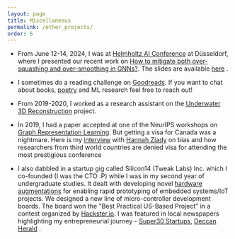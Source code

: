 ```yaml
---
layout: page
title: Miscellaneous
permalink: /other_projects/
order: 6
---
```


* From June 12-14, 2024, I was at [Helmholtz AI Conference](https://haicon24.de) at Düsseldorf, where I presented our recent work on [How to mitigate both over-squashing and over-smoothing in GNNs?](https://arxiv.org/pdf/2404.04612v1).
The slides are available [here](https://adarshmj.github.io/assets/Ver3_Updated_Jamadandi_Adarsh_S-05a.pdf) .

* I sometimes do a reading challenge on [Goodreads](https://www.goodreads.com/user/show/145296740-adarsh). If you want to chat about books, [poetry](https://drive.google.com/file/d/1dOlannHG6hEX3x6USPEVmhipDt1o9wWZ/view?usp=sharing) and ML research feel free to reach out!

* From 2019-2020, I worked as a research assistant on the [Underwater 3D Reconstruction](https://cevi.co.in/projects/sponsored/dst-dp) project.

  
* In 2019, I had a paper accepted at one of the NeurIPS workshops on [Graph Representation Learning](https://grlearning.github.io/papers/). But getting a visa for Canada was a nightmare. Here is my [interview](https://edition.cnn.com/2019/11/13/tech/ai-conference-african-academics/index.html) with [Hannah Ziady](https://x.com/hannaziady?s=20) on bias and how researchers from third world countries are denied visa for attending the most prestigious conference

* I also dabbled in a startup gig called Silicon14 (Tweak Labs) Inc. which I co-founded (I was the CTO :P) while I was in my second year of undergraduate studies. It dealt with developing novel [hardware augmentations](https://xlr8community.github.io/) for enabling rapid prototyping of embedded systems/IoT projects. We designed a new line of micro-controller development boards. The board won the "Best Practical US-Based Project" in a contest organized by [Hackster.io](https://www.hackster.io/adarshmj/accexlron-a-rapid-prototyping-board-5d86c3). I was featured in local newspapers highlighting my entrepreneurial journey -  [Super30 Startups](https://timesnext.com/samar-am-and-adarsh-jamandani-startup-silicon14/), [Deccan Herald](https://www.deccanherald.com/content/649025/city-youth-bring-tech-solutions.html) .

